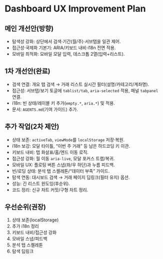 # Dashboard UX Improvement Plan

## 메인 개선안(방향)
- 탐색성 강화: 상단에서 검색·기간(월/주)·서브탭을 일관 제어.
- 접근성·국제화 기본기: ARIA/키보드 내비·i18n 전면 적용.
- 모바일 최적화: 모바일 모달 입력, 데스크톱 2열(입력+리스트).

## 1차 개선안(완료)
- 검색 연결: 개요 탭 검색 → 거래 리스트 실시간 필터(설명/카테고리/계좌명).
- 접근성: 서브탭/보기 토글에 `tablist/tab`, `aria-selected` 적용, 패널 `tabpanel` 연결.
- i18n: 빈 상태/레이블 키 추가(`empty.*`, `aria.*`) 및 적용.
- 문서: `AGENTS.md`(기여 가이드) 추가.

## 추가 작업(2차 제안)
- 상태 보존: `activeTab`, `viewMode`를 `localStorage` 저장·복원.
- i18n 보강: 모달 타이틀, “이번 주 거래” 등 남은 하드코딩 키 이관.
- 키보드 내비: 탭 화살표/홈/엔드 이동 로직.
- 접근성 강화: 월 이동 `aria-live`, 모달 포커스 트랩/복귀.
- 모바일 UX: 플로팅 버튼 스냅(좌/우 하단)과 누름 피드백.
- 빈/로딩 상태: 분석 탭 스켈레톤/“데이터 부족” 가이드.
- 탐색 연동: 대시보드 검색 → 거래 페이지 딥링크(필터 유지) 옵션.
- 성능: 긴 리스트 윈도잉(후순위).
- 코드 정리: 신규 차트 커밋/구형 차트 정리.

## 우선순위(권장)
1) 상태 보존(localStorage)
2) 추가 i18n 정리
3) 키보드 내비/접근성 강화
4) 모바일 스냅/피드백
5) 분석 탭 스켈레톤
6) 탐색 딥링크
